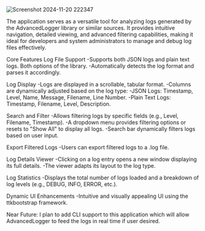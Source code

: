 ![Screenshot 2024-11-20 222347](https://github.com/user-attachments/assets/21595c85-d9de-4868-a1f0-874555d0f183)

The application serves as a versatile tool for analyzing logs generated by the AdvancedLogger library or similar sources. It provides intuitive navigation, detailed viewing, and advanced filtering capabilities, making it ideal for developers and system administrators to manage and debug log files effectively.


Core Features
Log File Support
  -Supports both JSON logs and plain text logs. Both options of the library.
  -Automatically detects the log format and parses it accordingly.
   
Log Display
  -Logs are displayed in a scrollable, tabular format.
  -Columns are dynamically adjusted based on the log type:
  -JSON Logs: Timestamp, Level, Name, Message, Filename, Line Number.
  -Plain Text Logs: Timestamp, Filename, Level, Description.

Search and Filter
  -Allows filtering logs by specific fields (e.g., Level, Filename, Timestamp).
  -A dropdown menu provides filtering options or resets to "Show All" to display all logs.
  -Search bar dynamically filters logs based on user input.

Export Filtered Logs
  -Users can export filtered logs to a .log file.

Log Details Viewer
  -Clicking on a log entry opens a new window displaying its full details.
  -The viewer adapts its layout to the log type.

Log Statistics
  -Displays the total number of logs loaded and a breakdown of log levels (e.g., DEBUG, INFO, ERROR, etc.).

Dynamic UI Enhancements
  -Intuitive and visually appealing UI using the ttkbootstrap framework.


Near Future: I plan to add CLI support to this application which will allow AdvancedLogger to feed the logs in real time if user desired.

  
